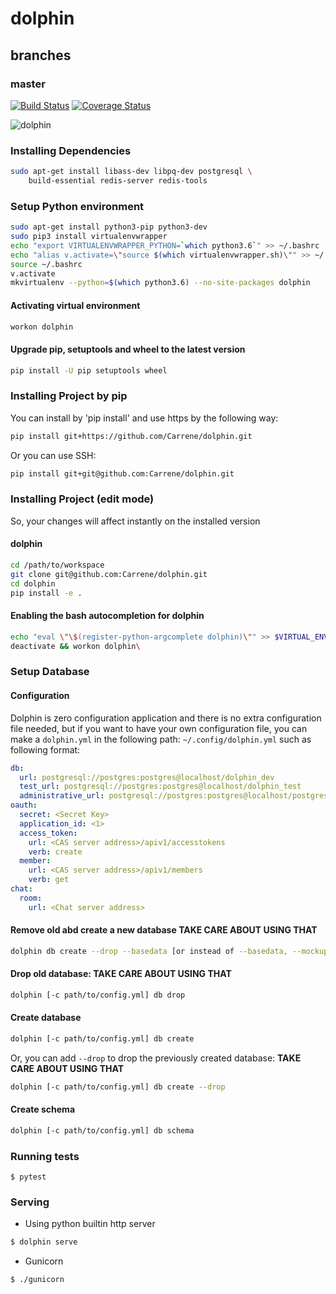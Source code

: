 
dolphin
===
branches
---
### master
[![Build Status](https://travis-ci.com/Carrene/dolphin.svg?token=6WpJ2w8ex7Mp4ndx7xs2&branch=master)](https://travis-ci.com/Carrene/dolphin) 
[![Coverage Status](https://coveralls.io/repos/github/Carrene/dolphin/badge.svg?t=fWXT5d)](https://coveralls.io/github/Carrene/dolphin)

![dolphin](https://www.wildquest.com/wp-content/gallery/wallpapers-2014/September-2017.jpg)

### Installing Dependencies

```bash
sudo apt-get install libass-dev libpq-dev postgresql \
    build-essential redis-server redis-tools
```

### Setup Python environment

```bash
sudo apt-get install python3-pip python3-dev
sudo pip3 install virtualenvwrapper
echo "export VIRTUALENVWRAPPER_PYTHON=`which python3.6`" >> ~/.bashrc
echo "alias v.activate=\"source $(which virtualenvwrapper.sh)\"" >> ~/.bashrc
source ~/.bashrc
v.activate
mkvirtualenv --python=$(which python3.6) --no-site-packages dolphin
```

#### Activating virtual environment

```bash
workon dolphin
```

#### Upgrade pip, setuptools and wheel to the latest version

```bash
pip install -U pip setuptools wheel
```


### Installing Project by pip

You can install by 'pip install' and use https by the following way:

```bash
pip install git+https://github.com/Carrene/dolphin.git
```

Or you can use SSH:

```bash
pip install git+git@github.com:Carrene/dolphin.git 
```


### Installing Project (edit mode)

So, your changes will affect instantly on the installed version

#### dolphin

```bash
cd /path/to/workspace
git clone git@github.com:Carrene/dolphin.git
cd dolphin
pip install -e .
```

#### Enabling the bash autocompletion for dolphin

```bash
echo "eval \"\$(register-python-argcomplete dolphin)\"" >> $VIRTUAL_ENV/bin/postactivate    
deactivate && workon dolphin\
```

### Setup Database

#### Configuration

Dolphin is zero configuration application and there is no extra configuration file needed, but if you want to have your own 
configuration file, you can make a `dolphin.yml` in the following  path: `~/.config/dolphin.yml` such as following format:

```yml
db:
  url: postgresql://postgres:postgres@localhost/dolphin_dev
  test_url: postgresql://postgres:postgres@localhost/dolphin_test
  administrative_url: postgresql://postgres:postgres@localhost/postgres
oauth:
  secret: <Secret Key>
  application_id: <1>
  access_token:
    url: <CAS server address>/apiv1/accesstokens
    verb: create
  member:
    url: <CAS server address>/apiv1/members
    verb: get
chat:
  room:
    url: <Chat server address>  
```

#### Remove old abd create a new database **TAKE CARE ABOUT USING THAT**

```bash
dolphin db create --drop --basedata [or instead of --basedata, --mockup]
```

#### Drop old database: **TAKE CARE ABOUT USING THAT**

```bash
dolphin [-c path/to/config.yml] db drop
```

#### Create database

```bash
dolphin [-c path/to/config.yml] db create
```

Or, you can add `--drop` to drop the previously created database: **TAKE CARE ABOUT USING THAT**

```bash
dolphin [-c path/to/config.yml] db create --drop
```

#### Create schema

```bash
dolphin [-c path/to/config.yml] db schema      
```
### Running tests

    $ pytest

### Serving

- Using python builtin http server

```bash
$ dolphin serve
```    

- Gunicorn

```bash
$ ./gunicorn
```
